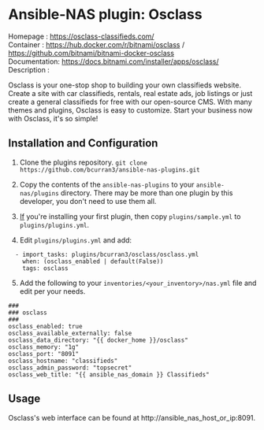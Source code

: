 # Ansible-NAS plugin: Osclass

Homepage     : https://osclass-classifieds.com/  
Container    : https://hub.docker.com/r/bitnami/osclass / https://github.com/bitnami/bitnami-docker-osclass  
Documentation: https://docs.bitnami.com/installer/apps/osclass/  
Description  :  

Osclass is your one-stop shop to building your own classifieds website. Create a site with car classifieds, rentals, real estate ads, job listings or just create a general classifieds for free with our open-source CMS. With many themes and plugins, Osclass is easy to customize. Start your business now with Osclass, it's so simple!

## Installation and Configuration

1. Clone the plugins repository.
`git clone https://github.com/bcurran3/ansible-nas-plugins.git`

2. Copy the contents of the `ansible-nas-plugins` to your `ansible-nas/plugins` directory. There may be more than one plugin by this developer, you don't need to use them all.

3. <ins>If</ins> you're installing your first plugin, then copy `plugins/sample.yml` to `plugins/plugins.yml`.

4. Edit `plugins/plugins.yml` and add:
```
  - import_tasks: plugins/bcurran3/osclass/osclass.yml
    when: (osclass_enabled | default(False))
    tags: osclass
```

5. Add the following to your `inventories/<your_inventory>/nas.yml` file and edit per your needs.
```
###
### osclass
###
osclass_enabled: true
osclass_available_externally: false
osclass_data_directory: "{{ docker_home }}/osclass"
osclass_memory: "1g"
osclass_port: "8091"
osclass_hostname: "classifieds"
osclass_admin_password: "topsecret"
osclass_web_title: "{{ ansible_nas_domain }} Classifieds"
```

## Usage

Osclass's web interface can be found at http://ansible_nas_host_or_ip:8091.
